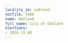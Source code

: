 ```yaml
---
locality_id: oakland
netfile: COAK
name: Oakland
full_name: City of Oakland
elections:
- 2016-11-08
---
```


